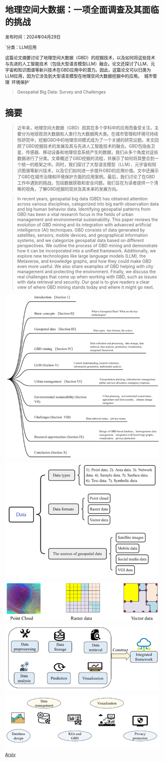# 地理空间大数据：一项全面调查及其面临的挑战

发布时间：2024年04月29日

`分类：LLM应用

这篇论文摘要讨论了地理空间大数据（GBD）的挖掘技术，以及如何将这些技术与先进的人工智能技术（包括大型语言模型LLM）融合。论文还探讨了LLM、元宇宙和知识图谱等新兴技术在GBD应用中的潜力。因此，这篇论文可以归类为LLM应用，因为它涉及到大型语言模型在地理空间大数据挖掘中的应用。` `城市管理` `环境保护`

> Geospatial Big Data: Survey and Challenges

# 摘要

> 近年来，地理空间大数据（GBD）因其在多个学科中的应用而备受关注，主要分为地球观测大数据和人类行为大数据两大类。在城市管理和环境可持续性研究中，挖掘GBD中的地理空间模式成为了一个关键的研究议题。本文回顾了GBD挖掘技术的发展及其与先进人工智能技术的融合。GBD包括由卫星、传感器、移动设备和地理信息系统产生的数据，我们从多个角度对这些数据进行了分类。文章概述了GBD挖掘的流程，并展示了如何将其整合到一个统一的框架之中。同时，我们探讨了大型语言模型（LLM）、元宇宙和知识图谱等新兴技术，以及它们如何进一步提升GBD的应用价值。文中还展示了GBD在城市治理和环境保护方面的应用案例。最后，我们讨论了在GBD工作中遇到的挑战，包括数据获取和安全问题。我们旨在为读者提供一个清晰的视角，了解GBD挖掘的现状及其未来的发展方向。

> In recent years, geospatial big data (GBD) has obtained attention across various disciplines, categorized into big earth observation data and big human behavior data. Identifying geospatial patterns from GBD has been a vital research focus in the fields of urban management and environmental sustainability. This paper reviews the evolution of GBD mining and its integration with advanced artificial intelligence (AI) techniques. GBD consists of data generated by satellites, sensors, mobile devices, and geographical information systems, and we categorize geospatial data based on different perspectives. We outline the process of GBD mining and demonstrate how it can be incorporated into a unified framework. Additionally, we explore new technologies like large language models (LLM), the Metaverse, and knowledge graphs, and how they could make GBD even more useful. We also share examples of GBD helping with city management and protecting the environment. Finally, we discuss the real challenges that come up when working with GBD, such as issues with data retrieval and security. Our goal is to give readers a clear view of where GBD mining stands today and where it might go next.

![地理空间大数据：一项全面调查及其面临的挑战](../../../paper_images/2404.18428/x1.png)

![地理空间大数据：一项全面调查及其面临的挑战](../../../paper_images/2404.18428/x2.png)

![地理空间大数据：一项全面调查及其面临的挑战](../../../paper_images/2404.18428/x3.png)

![地理空间大数据：一项全面调查及其面临的挑战](../../../paper_images/2404.18428/x4.png)

![地理空间大数据：一项全面调查及其面临的挑战](../../../paper_images/2404.18428/x5.png)

[Arxiv](https://arxiv.org/abs/2404.18428)
